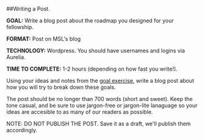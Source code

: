##Writing a Post. 

**GOAL:** Write a blog post about the roadmap you designed for your fellowship. 

**FORMAT:** Post on MSL's blog

**TECHNOLOGY:** Wordpress. You should have usernames and logins via Aurelia. 

**TIME TO COMPLETE:** 1-2 hours (depending on how fast you write!). 

Using your ideas and notes from the [goal exercise](https://github.com/mozillascience/fellows-class-2015/blob/master/goal-setting.md), write a blog post about how you will try to break down these goals.

The post should be no longer than 700 words (short and sweet). Keep the tone casual, and be sure to use jargon-free or jargon-lite lanaguage so your ideas are accesible to as many of our readers as possible. 

NOTE: DO NOT PUBLISH THE POST.  Save it as a draft, we'll publish them accordingly.
